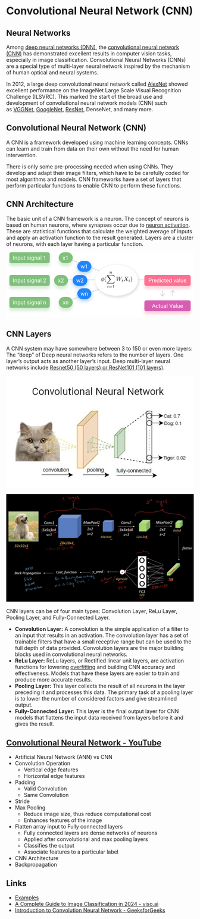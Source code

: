 # Convolutional Neural Network (CNN)

## Neural Networks

Among [deep neural networks (DNN)](https://viso.ai/deep-learning/deep-neural-network-three-popular-types/), the [convolutional neural network (CNN)](https://viso.ai/deep-learning/convolutional-neural-networks/) has demonstrated excellent results in computer vision tasks, especially in image classification. Convolutional Neural Networks (CNNs) are a special type of multi-layer neural network inspired by the mechanism of human optical and neural systems.

In 2012, a large deep convolutional neural network called [AlexNet](https://viso.ai/deep-learning/alexnet/) showed excellent performance on the ImageNet Large Scale Visual Recognition Challenge (ILSVRC). This marked the start of the broad use and development of convolutional neural network models (CNN) such as [VGGNet](https://viso.ai/deep-learning/vgg-very-deep-convolutional-networks/), [GoogleNet](https://viso.ai/deep-learning/googlenet-explained-the-inception-model-that-won-imagenet/), [ResNet](https://viso.ai/deep-learning/resnet-residual-neural-network/), DenseNet, and many more.

## Convolutional Neural Network (CNN)

A CNN is a framework developed using machine learning concepts. CNNs can learn and train from data on their own without the need for human intervention.

There is only some pre-processing needed when using CNNs. They develop and adapt their image filters, which have to be carefully coded for most algorithms and models. CNN frameworks have a set of layers that perform particular functions to enable CNN to perform these functions.

## CNN Architecture

The basic unit of a CNN framework is a neuron. The concept of neurons is based on human neurons, where synapses occur due to [neuron activation](https://viso.ai/deep-learning/neuron-activation/). These are statistical functions that calculate the weighted average of inputs and apply an activation function to the result generated. Layers are a cluster of neurons, with each layer having a particular function.

![Concept of a neural network](../../media/Pasted%20image%2020240917123040.png)

## CNN Layers

A CNN system may have somewhere between 3 to 150 or even more layers: The “deep” of Deep neural networks refers to the number of layers. One layer’s output acts as another layer’s input. Deep multi-layer neural networks include [Resnet50 (50 layers) or ResNet101 (101 layers)](https://viso.ai/deep-learning/resnet-residual-neural-network/).

![Concept of a Convolutional Neural Network (CNN)](../../media/Pasted%20image%2020240917123109.png)

![CNN Architecture](../../media/Screenshot%202024-09-18%20at%2011.12.53%20PM.jpg)

CNN layers can be of four main types: Convolution Layer, ReLu Layer, Pooling Layer, and Fully-Connected Layer.

- **Convolution Layer:** A convolution is the simple application of a filter to an input that results in an activation. The convolution layer has a set of trainable filters that have a small receptive range but can be used to the full depth of data provided. Convolution layers are the major building blocks used in convolutional neural networks.
- **ReLu Layer:** ReLu layers, or Rectified linear unit layers, are activation functions for lowering [overfitting](https://viso.ai/computer-vision/what-is-overfitting/) and building CNN accuracy and effectiveness. Models that have these layers are easier to train and produce more accurate results.
- **Pooling Layer:** This layer collects the result of all neurons in the layer preceding it and processes this data. The primary task of a pooling layer is to lower the number of considered factors and give streamlined output.
- **Fully-Connected Layer:** This layer is the final output layer for CNN models that flattens the input data received from layers before it and gives the result.

## [Convolutional Neural Network - YouTube](https://www.youtube.com/playlist?list=PLuhqtP7jdD8CD6rOWy20INGM44kULvrHu)

- Artificial Neural Network (ANN) vs CNN
- Convolution Operation
	- Vertical edge features
	- Horizontal edge features
- Padding
	- Valid Convolution
	- Same Convolution
- Stride
- Max Pooling
	- Reduce image size, thus reduce computational cost
	- Enhances features of the image
- Flatten array input to Fully connected layers
	- Fully connected layers are dense networks of neurons
	- Applied after convolutional and max pooling layers
	- Classifies the output
	- Associate features to a particular label
- CNN Architecture
- Backpropagation

## Links

- [Examples](ai/computer-vision-cv/examples.md)
- [A Complete Guide to Image Classification in 2024 - viso.ai](https://viso.ai/computer-vision/image-classification/)
- [Introduction to Convolution Neural Network - GeeksforGeeks](https://www.geeksforgeeks.org/introduction-convolution-neural-network/)
